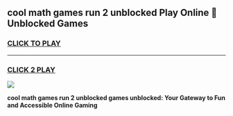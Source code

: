 
## cool math games run 2 unblocked Play Online 👋 Unblocked Games
<h3>
<a href="https://premium.freeplayer.one?title=cool_math_games_run_2_unblocked&ref=19F">CLICK TO PLAY</a></h3>
<hr>

<h3>
<a href="https://premium.freeplayer.one?title=cool_math_games_run_2_unblocked&ref=19F">CLICK 2 PLAY</a>
  
</h3>

<a href="https://premium.freeplayer.one?title=cool_math_games_run_2_unblocked&ref=19F"><img src="https://clearcache.store/games.png"></a>


**cool math games run 2 unblocked games unblocked: Your Gateway to Fun and Accessible Online Gaming**

